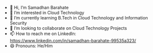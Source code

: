 - 👋 Hi, I’m Samadhan Barahate
- 👀 I’m interested in Cloud Technology
- 🌱 I’m currently learning  B.Tech in Cloud Technology and Information Security
- 💞️ I’m looking to collaborate on Cloud Technology Projects
- 📫 How to reach me on Linkedln: https://www.linkedin.com/in/samadhan-barahate-99535a323/
- 😄 Pronouns: He/Him


<!---
samadhan266/samadhan266 is a ✨ special ✨ repository because its `README.md` (this file) appears on your GitHub profile.
You can click the Preview link to take a look at your changes.
--->
